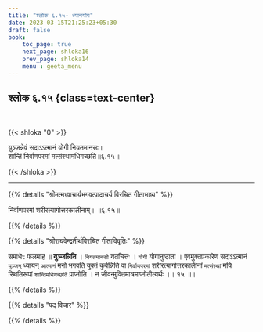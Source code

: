 ```yaml
---
title: "श्लोक ६.१५- ध्यानयोग"
date: 2023-03-15T21:25:23+05:30
draft: false
book:
    toc_page: true
    next_page: shloka16
    prev_page: shloka14
    menu : geeta_menu
---
```




## श्लोक ६.१५ {class=text-center}

<br/>

{{< shloka  "0"  >}}

युञ्जन्नेवं सदाऽऽत्मानं योगी नियतमानसः।  
शान्तिं निर्वाणपरमां मत्संस्थामधिगच्छति॥६.१५॥

{{< /shloka >}}

---


{{% details "श्रीमत्मध्वाचार्यभगवत्पादाचर्य विरचित  गीताभाष्य" %}}

निर्वाणपरमां शरीरत्यागोत्तरकालीनाम्। ॥६.१५॥

{{% /details %}}



{{% details "श्रीराघवेन्द्रतीर्थविरचित गीताविवृतिः" %}}

समाधेः: फलमाह ॥ **युञ्जन्निति** । `नियतमानसो` यतचित्तः । `योगी`
योगानुष्ठाता । एवमुक्तप्रकारेण सदाऽऽत्मानं `युञ्जन्‌` ध्यायन्‌ `आत्मानं` मनो
भगवति युक्तं कुर्वन्निति वा `निर्वाणपरमां` शरीरत्यागोत्तरकालीनां `मत्संस्थां`
मयि स्थितिरूपां `शान्तिमधिगच्छति` प्राप्नोति ।
न जीवन्मुक्तिमात्रमाप्नोतीत्यर्थः ।। १५ ॥।


{{% /details %}}



{{% details "पद विचार" %}}


{{% /details %}}
